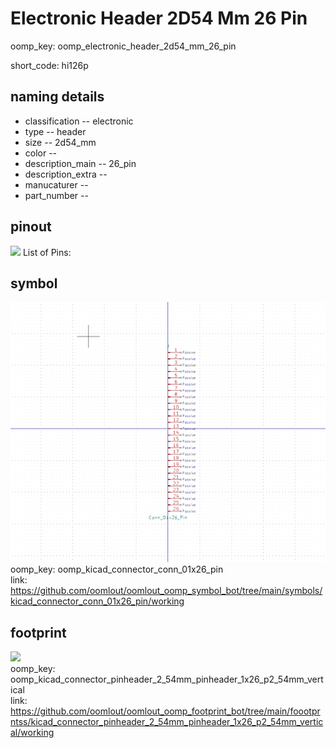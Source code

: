 # Electronic Header 2D54 Mm 26 Pin
oomp_key: oomp_electronic_header_2d54_mm_26_pin  

short_code: hi126p
## naming details
* classification -- electronic
* type -- header
* size -- 2d54_mm
* color -- 
* description_main -- 26_pin
* description_extra -- 
* manucaturer -- 
* part_number -- 
## pinout
![](working_pinout_600.png)
List of Pins:

## symbol

![](symbol/0/working/working_600.png)  
oomp_key: oomp_kicad_connector_conn_01x26_pin  
link: https://github.com/oomlout/oomlout_oomp_symbol_bot/tree/main/symbols/kicad_connector_conn_01x26_pin/working  


## footprint

![](footprint/0/working/working_600.png)  
oomp_key: oomp_kicad_connector_pinheader_2_54mm_pinheader_1x26_p2_54mm_vertical  
link: https://github.com/oomlout/oomlout_oomp_footprint_bot/tree/main/foootprntss/kicad_connector_pinheader_2_54mm_pinheader_1x26_p2_54mm_vertical/working  
